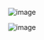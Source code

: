 ![image](https://github.com/user-attachments/assets/ebafd494-3c82-4d9f-bfce-9164916b4849)

![image](https://github.com/user-attachments/assets/7d86ca1b-8cd4-43b3-a8a8-270d8551ee73)
